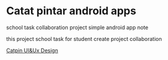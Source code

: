# Catat pintar android apps
school task collaboration project simple android app note

this project school task for student  create project collaboration 

[Catpin UI&Ux Design](https://www.figma.com/file/qUW3hSnH65T6wf12JZyl23/Catpin?node-id=0%3A1)
